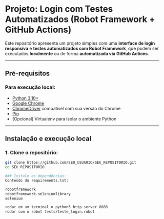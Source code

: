 # Projeto: Login com Testes Automatizados (Robot Framework + GitHub Actions)

Este repositório apresenta um projeto simples com uma **interface de login responsiva** e **testes automatizados com Robot Framework**, que podem ser executados **localmente** ou de forma **automatizada via GitHub Actions**.

---

## Pré-requisitos

### Para execução local:
- [Python 3.10+](https://www.python.org/downloads/)
- [Google Chrome](https://www.google.com/chrome/)
- [ChromeDriver](https://chromedriver.chromium.org/) compatível com sua versão do Chrome
- [Pip](https://pip.pypa.io/en/stable/installation/)
- (Opcional) Virtualenv para isolar o ambiente Python

---

## Instalação e execução local

### 1. Clone o repositório:

```bash
git clone https://github.com/SEU_USUARIO/SEU_REPOSITORIO.git
cd SEU_REPOSITORIO

### Instale as dependências:
Conteúdo do requirements.txt:

robotframework
robotframework-seleniumlibrary
selenium

rodar em um terminal o python3 http.server 8080
rodar com o robot tests/teste_login.robot




